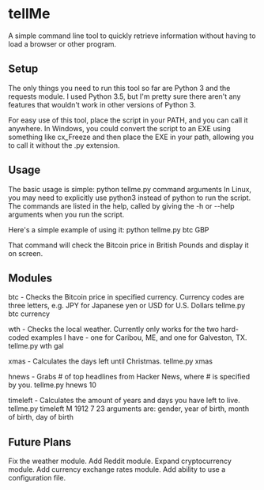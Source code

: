 # tellMe
A simple command line tool to quickly retrieve information without having to load a browser or other program.

## Setup
The only things you need to run this tool so far are Python 3 and the requests module.
I used Python 3.5, but I'm pretty sure there aren't any features that wouldn't work in
other versions of Python 3.

For easy use of this tool, place the script in your PATH, and you can call it anywhere.
In Windows, you could convert the script to an EXE using something like cx_Freeze and
then place the EXE in your path, allowing you to call it without the .py extension.

## Usage
The basic usage is simple: python tellme.py command arguments
In Linux, you may need to explicitly use python3 instead of python to run the script.
The commands are listed in the help, called by giving the -h or --help arguments when
you run the script. 

Here's a simple example of using it:
python tellme.py btc GBP

That command will check the Bitcoin price in British Pounds and display it on screen.

## Modules

btc - Checks the Bitcoin price in specified currency. Currency codes are three letters,
e.g. JPY for Japanese yen or USD for U.S. Dollars
    tellme.py btc currency

wth - Checks the local weather. Currently only works for the two hard-coded examples I
have - one for Caribou, ME, and one for Galveston, TX.
    tellme.py wth gal

xmas - Calculates the days left until Christmas.
    tellme.py xmas

hnews - Grabs # of top headlines from Hacker News, where # is specified by you.
    tellme.py hnews 10

timeleft - Calculates the amount of years and days you have left to live.
    tellme.py timeleft M 1912 7 23
    arguments are: gender, year of birth, month of birth, day of birth

## Future Plans

Fix the weather module.
Add Reddit module.
Expand cryptocurrency module.
Add currency exchange rates module.
Add ability to use a configuration file.


